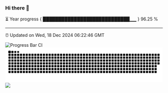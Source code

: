 ### Hi there 👋

⏳ Year progress { ████████████████████████████▁▁ } 96.25 %

---

⏰ Updated on Wed, 18 Dec 2024 06:22:46 GMT

![Progress Bar CI](https://github.com/liununu/liununu/workflows/Progress%20Bar%20CI/badge.svg)![](https://raw.githubusercontent.com/L1cardo/L1cardo/main/assets/github-contribution-grid-snake.svg)![](https://raw.githubusercontent.com/seesaws/seesaws/main/assets/github-contribution-grid-snake.svg)
